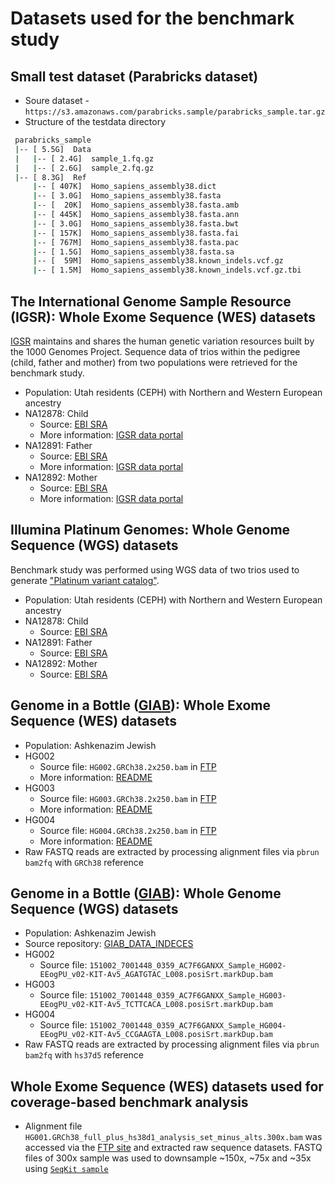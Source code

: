 # Datasets used for the benchmark study

## Small test dataset (Parabricks dataset)

* Soure dataset - `https://s3.amazonaws.com/parabricks.sample/parabricks_sample.tar.gz`
* Structure of the testdata directory

```bash
 parabricks_sample
 |-- [ 5.5G]  Data
 |   |-- [ 2.4G]  sample_1.fq.gz
 |   |-- [ 2.6G]  sample_2.fq.gz
 |-- [ 8.3G]  Ref
     |-- [ 407K]  Homo_sapiens_assembly38.dict
     |-- [ 3.0G]  Homo_sapiens_assembly38.fasta
     |-- [  20K]  Homo_sapiens_assembly38.fasta.amb
     |-- [ 445K]  Homo_sapiens_assembly38.fasta.ann
     |-- [ 3.0G]  Homo_sapiens_assembly38.fasta.bwt
     |-- [ 157K]  Homo_sapiens_assembly38.fasta.fai
     |-- [ 767M]  Homo_sapiens_assembly38.fasta.pac
     |-- [ 1.5G]  Homo_sapiens_assembly38.fasta.sa
     |-- [  59M]  Homo_sapiens_assembly38.known_indels.vcf.gz
     |-- [ 1.5M]  Homo_sapiens_assembly38.known_indels.vcf.gz.tbi
```

## The International Genome Sample Resource (IGSR): Whole Exome Sequence (WES) datasets

[IGSR](https://www.internationalgenome.org/) maintains and shares the human genetic variation resources built by the 1000 Genomes Project. Sequence data of trios within the pedigree (child, father and mother) from two populations were retrieved for the benchmark study.

* Population: Utah residents (CEPH) with Northern and Western European ancestry
* NA12878: Child
  * Source: [EBI SRA](https://www.ebi.ac.uk/ena/browser/view/SRR1517906)
  * More information: [IGSR data portal](https://www.internationalgenome.org/data-portal/sample/NA12878)
* NA12891: Father
  * Source: [EBI SRA](https://www.ebi.ac.uk/ena/browser/view/SRR098359)
  * More information: [IGSR data portal](https://www.internationalgenome.org/data-portal/sample/NA12891)
* NA12892: Mother
  * Source: [EBI SRA](https://www.ebi.ac.uk/ena/browser/view/ERR034529)
  * More information: [IGSR data portal](https://www.internationalgenome.org/data-portal/sample/NA12892)


## Illumina Platinum Genomes: Whole Genome Sequence (WGS) datasets

Benchmark study was performed using WGS data of two trios used to generate ["Platinum variant catalog"](https://www.illumina.com/platinumgenomes.html).

* Population: Utah residents (CEPH) with Northern and Western European ancestry
* NA12878: Child
  * Source: [EBI SRA](https://www.ebi.ac.uk/ena/browser/view/ERR194147)
* NA12891: Father
  * Source: [EBI SRA](https://www.ebi.ac.uk/ena/browser/view/ERR194160)
* NA12892: Mother
  * Source: [EBI SRA](https://www.ebi.ac.uk/ena/browser/view/ERR194161)

## Genome in a Bottle ([GIAB](https://www.nist.gov/programs-projects/genome-bottle)): Whole Exome Sequence (WES) datasets

* Population: Ashkenazim Jewish
* HG002
  * Source file: `HG002.GRCh38.2x250.bam` in [FTP](https://ftp-trace.ncbi.nlm.nih.gov/ReferenceSamples/giab/data/AshkenazimTrio/HG002_NA24385_sonNIST_Illumina_2x250bps/novoalign_bams/)
  * More information: [README](https://ftp-trace.ncbi.nlm.nih.gov/ReferenceSamples/giab/data/AshkenazimTrio/HG002_NA24385_son/NIST_Illumina_2x250bpsREADME_NIST_Illumina_pairedend_2x250_HG002.txt)
* HG003
  * Source file: `HG003.GRCh38.2x250.bam` in [FTP](https://ftp-trace.ncbi.nlm.nih.gov/ReferenceSamples/giab/data/AshkenazimTrio/HG003_NA24149_fatherNIST_Illumina_2x250bps/novoalign_bams/)
  * More information: [README](https://ftp-trace.ncbi.nlm.nih.gov/ReferenceSamples/giab/data/AshkenazimTrio/HG003_NA24149_father/NIST_Illumina_2x250bpsREADME_NIST_Illumina_pairedend_2x250_HG003.txt)
* HG004
  * Source file: `HG004.GRCh38.2x250.bam` in [FTP](https://ftp-trace.ncbi.nlm.nih.gov/ReferenceSamples/giab/data/AshkenazimTrio/HG004_NA24143_motherNIST_Illumina_2x250bps/novoalign_bams/)
  * More information: [README](https://ftp-trace.ncbi.nlm.nih.gov/ReferenceSamples/giab/data/AshkenazimTrio/HG004_NA24143_mother/NIST_Illumina_2x250bpsREADME_NIST_Illumina_pairedend_2x250_HG002.txt)
* Raw FASTQ reads are extracted by processing alignment files via `pbrun bam2fq` with `GRCh38` reference

## Genome in a Bottle ([GIAB](https://www.nist.gov/programs-projects/genome-bottle)): Whole Genome Sequence (WGS) datasets

* Population: Ashkenazim Jewish
* Source repository: [GIAB_DATA_INDECES](https://github.com/genome-in-a-bottle/giab_data_indexes/blob/master/AshkenazimTrio/alignment.index.AJtrio_OsloUniversityHospital_IlluminaExome_bwamem_GRCh37_11252015)
* HG002
  * Source file: `151002_7001448_0359_AC7F6GANXX_Sample_HG002-EEogPU_v02-KIT-Av5_AGATGTAC_L008.posiSrt.markDup.bam`
* HG003
  * Source file: `151002_7001448_0359_AC7F6GANXX_Sample_HG003-EEogPU_v02-KIT-Av5_TCTTCACA_L008.posiSrt.markDup.bam`
* HG004
  * Source file: `151002_7001448_0359_AC7F6GANXX_Sample_HG004-EEogPU_v02-KIT-Av5_CCGAAGTA_L008.posiSrt.markDup.bam`
* Raw FASTQ reads are extracted by processing alignment files via `pbrun bam2fq` with `hs37d5` reference

## Whole Exome Sequence (WES) datasets used for coverage-based benchmark analysis

* Alignment file `HG001.GRCh38_full_plus_hs38d1_analysis_set_minus_alts.300x.bam` was accessed via the [FTP site](https://ftp-trace.ncbi.nlm.nih.gov/ReferenceSamples/giab/data/NA12878/NIST_NA12878_HG001_HiSeq_300x/NHGRI_Illumina300X_novoalign_bams/) and extracted raw sequence datasets. FASTQ files of 300x sample was used to downsample ~150x, ~75x and ~35x using [`SeqKit sample`](https://bioinf.shenwei.me/seqkit/usage/#sample)

